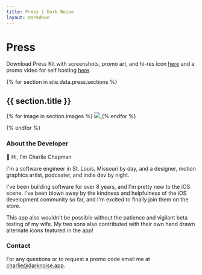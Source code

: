 ```yaml
---
title: Press | Dark Noise
layout: markdown
---
```


# Press

Download Press Kit with screenshots, promo art, and hi-res icon [here](https://s3.us-east-2.amazonaws.com/media.charliemchapman.com/Dark_Noise_PressKit_V2_5-Mac.zip) and a promo video for self hosting [here](https://s3.us-east-2.amazonaws.com/media.charliemchapman.com/dark-noise/dark-noise-mac-trailer.mp4).

{% for section in site.data.press.sections %}

## {{ section.title }}

<div class="press-images">
    {% for image in section.images %}
    <a href="{{ image.url }}">
        <img src="{{ image.url }}">
    </a>
    {% endfor %}
</div>

{% endfor %}

### About the Developer

👋 Hi, I'm Charlie Chapman

I'm a software engineer in St. Louis, Missouri by day, and a designer, motion graphics artist, podcaster, and indie dev by night.

I've been building software for over 8 years, and I'm pretty new to the iOS scene. I've been blown away by the kindness and helpfulness of the iOS development community so far, and I'm excited to finally join them on the store.

This app also wouldn't be possible without the patience and vigilant beta testing of my wife. My two sons also contributed with their own hand drawn alternate icons featured in the app!

### Contact

For any questions or to request a promo code email me at [charlie@darknoise.app](mailto:charlie@darknoise.app).